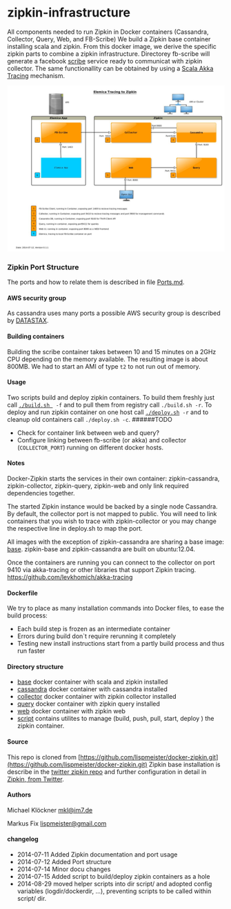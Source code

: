 zipkin-infrastructure
=====================

All components needed to run Zipkin in Docker containers (Cassandra, Collector, Query, Web, and FB-Scribe)
We build a Zipkin base container installing scala and zipkin.
From this docker image, we derive the specific zipkin parts to combine a zipkin infrastructure.
Directorey fb-scribe will generate a facebook [scribe](https://github.com/facebookarchive/scribe) service 
ready to communicat with zipkin collector. The same functionallity can be obtained by using a [Scala Akka Tracing](https://github.com/levkhomich/akka-tracing) mechanism.

![Zipkin infrascructure overview](zipkin-architecture-overview.jpg) 


### Zipkin Port Structure
The ports and how to relate them is described in file [Ports.md](Ports.md).

#### AWS security group
As cassandra uses many ports a possible AWS security group is described by [DATASTAX](http://www.datastax.com/documentation/cassandra/2.0/cassandra/install/installAMISecurityGroup.html).

#### Building containers

Building the scribe container takes between 10 and 15 minutes on a 2GHz CPU depending on the memory available. 
The resulting image is about 800MB. We had to start an AMI of type `t2` to not run out of memory.
#### Usage
Two scripts build and deploy zipkin containers. To build them freshly just call [`./build.sh `](build.sh)` -f` and to pull them from registry call `./build.sh -r`.
To deploy and run zipkin container on one host call [`./deploy.sh`](deploy.sh)` -r` and to cleanup old containers call `./deploy.sh -c`.
######TODO 
 * Check for container link between web and query?
 * Configure linking between fb-scribe (or akka) and collector (`COLLECTOR_PORT`) running on different docker hosts.

#### Notes

Docker-Zipkin starts the services in their own container: zipkin-cassandra,
zipkin-collector, zipkin-query, zipkin-web and only link required dependencies
together.

The started Zipkin instance would be backed by a single node Cassandra. By
default, the collector port is not mapped to public. You will need to link
containers that you wish to trace with zipkin-collector or you may change the
respective line in deploy.sh to map the port.

All images with the exception of zipkin-cassandra are sharing a base image:
[base](https://github.com/elemica/zipkin-infrastructure/tree/master/base). zipkin-base and zipkin-cassandra are built on ubuntu:12.04.

Once the containers are running you can connect to the collector on
port 9410 via akka-tracing or other libraries that support Zipkin tracing. <https://github.com/levkhomich/akka-tracing>

#### Dockerfile
We try to place as many installation commands into Docker files, to ease the build process:
 * Each build step is frozen as an intermediate container
 * Errors during build don`t require rerunning it completely
 * Testing new install instructions start from a partly build process and thus run faster

#### Directory structure

 * [base](https://github.com/elemica/zipkin-infrastructure/tree/master/base) docker container with scala and zipkin installed
 * [cassandra](https://github.com/elemica/zipkin-infrastructure/tree/master/cassandra) docker container with cassandra installed
 * [collector](https://github.com/elemica/zipkin-infrastructure/tree/master/collector) docker container with zipkin collector installed
 * [query](https://github.com/elemica/zipkin-infrastructure/tree/master/query) docker container with zipkin query installed
 * [web](https://github.com/elemica/zipkin-infrastructure/tree/master/web) docker container with zipkin web
 * [script](https://github.com/elemica/zipkin-infrastructure/tree/master/script) contains utilites to manage (build, push, pull, start, deploy ) the zipkin container.

#### Source
This repo is cloned from [https://github.com/lispmeister/docker-zipkin.git](https://github.com/lispmeister/docker-zipkin.git) 
Zipkin base installation is describe in the [twitter zipkin repo](https://github.com/twitter/zipkin/blob/master/doc/install.md) and further configuration in detail in [Zipkin, from Twitter](http://twitter.github.io/zipkin/install.html).
#### Authors

Michael Klöckner <mkl@im7.de>

Markus Fix <lispmeister@gmail.com>

#### changelog 
* 2014-07-11 Added Zipkin documentation and port usage
* 2014-07-12 Added Port structure
* 2014-07-14 Minor docu changes
* 2014-07-15 Added script to build/deploy zipkin containers as a hole
* 2014-08-29 moved helper scripts into dir script/ and adopted config variables (logdir/dockerdir, ...), preventing scripts to be called within script/ dir.
